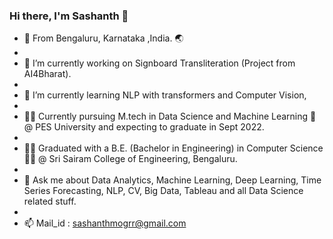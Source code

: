### Hi there, I'm Sashanth 👋

- 📍 From Bengaluru, Karnataka ,India. 🌏
- 
- 🔭 I’m currently working on Signboard Transliteration (Project from AI4Bharat).
- 
- 🌱 I’m currently learning NLP with transformers and Computer Vision,
- 
- 🧑‍🎓 Currently pursuing M.tech in Data Science and Machine Learning 🤖 @ PES University and expecting to graduate in Sept 2022.
- 
- 🧑‍🎓 Graduated with a B.E. (Bachelor in Engineering) in Computer Science 🧑‍💻 @ Sri Sairam College of Engineering, Bengaluru. 
- 
- 💬 Ask me about Data Analytics, Machine Learning, Deep Learning, Time Series Forecasting, NLP, CV, Big Data, Tableau and all Data Science related stuff. 
- 
- 📫 Mail_id : sashanthmogrr@gmail.com 
